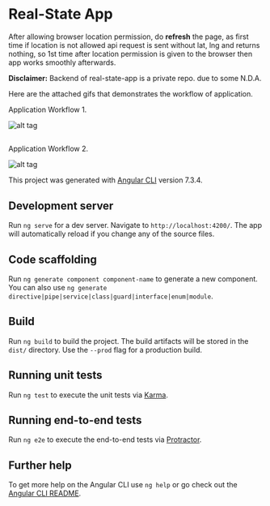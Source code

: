 # Real-State App

After allowing browser location permission, do **refresh** the page, as first time if location is not allowed api request is sent without lat, lng and returns nothing, so 1st time after location permission is given to the browser then app works smoothly afterwards.

**Disclaimer:** Backend of real-state-app is a private repo. due to some N.D.A.

Here are the attached gifs that demonstrates the workflow of application.

Application Workflow 1.

![alt tag](https://github.com/divyanshu-rawat/limehome-front-end/blob/master/src/assets/Application%20WorkFlow.gif)

##

Application Workflow 2.

![alt tag](https://github.com/divyanshu-rawat/limehome-front-end/blob/master/src/assets/Application%20Workflow%202.gif)


This project was generated with [Angular CLI](https://github.com/angular/angular-cli) version 7.3.4.

## Development server

Run `ng serve` for a dev server. Navigate to `http://localhost:4200/`. The app will automatically reload if you change any of the source files.

## Code scaffolding

Run `ng generate component component-name` to generate a new component. You can also use `ng generate directive|pipe|service|class|guard|interface|enum|module`.

## Build

Run `ng build` to build the project. The build artifacts will be stored in the `dist/` directory. Use the `--prod` flag for a production build.

## Running unit tests

Run `ng test` to execute the unit tests via [Karma](https://karma-runner.github.io).

## Running end-to-end tests

Run `ng e2e` to execute the end-to-end tests via [Protractor](http://www.protractortest.org/).

## Further help

To get more help on the Angular CLI use `ng help` or go check out the [Angular CLI README](https://github.com/angular/angular-cli/blob/master/README.md).
